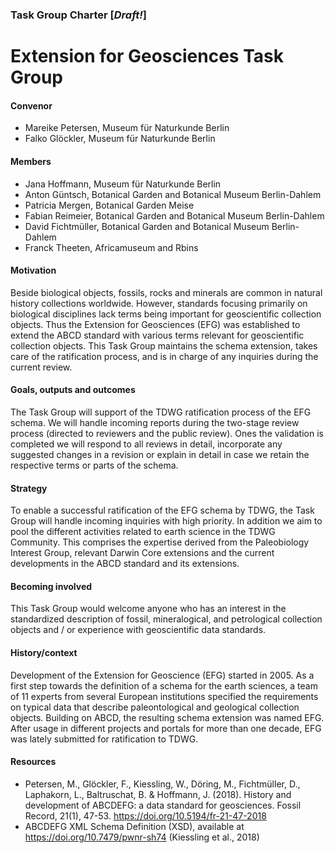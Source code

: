 ###  Task Group Charter [*Draft!*]
# Extension for Geosciences Task Group 

#### Convenor
- Mareike Petersen, Museum für Naturkunde Berlin
- Falko Glöckler, Museum für Naturkunde Berlin

#### Members
- Jana Hoffmann, Museum für Naturkunde Berlin
- Anton Güntsch, Botanical Garden and Botanical Museum Berlin-Dahlem
- Patricia Mergen, Botanical Garden Meise
- Fabian Reimeier, Botanical Garden and Botanical Museum Berlin-Dahlem
- David Fichtmüller, Botanical Garden and Botanical Museum Berlin-Dahlem
- Franck Theeten, Africamuseum and Rbins 

#### Motivation
Beside biological objects, fossils, rocks and minerals are common in natural history collections worldwide. However, standards focusing primarily on biological disciplines lack terms being important for geoscientific collection objects. Thus the Extension for Geosciences (EFG) was established to extend the ABCD standard with various terms relevant for geoscientific collection objects. This Task Group maintains the schema extension, takes care of the ratification process, and is in charge of any inquiries during the current review.

#### Goals, outputs and outcomes
The Task Group will support of the TDWG ratification process of the EFG schema. We will handle incoming reports during the two-stage review process (directed to reviewers and the public review). Ones the validation is completed we will respond to all reviews in detail, incorporate any suggested changes in a revision or explain in detail in case we retain the respective terms or parts of the schema. 

#### Strategy
To enable a successful ratification of the EFG schema by TDWG, the Task Group will handle incoming inquiries with high priority. In addition we aim to pool the different activities related to earth science in the TDWG Community. This comprises the expertise derived from the Paleobiology Interest Group, relevant Darwin Core extensions and the current developments in the ABCD standard and its extensions. 

#### Becoming involved
This Task Group would welcome anyone who has an interest in the standardized description of fossil, mineralogical, and petrological collection objects and / or experience with geoscientific data standards. 

#### History/context
Development of the Extension for Geoscience (EFG) started in 2005. As a first step towards the definition of a schema for the earth sciences, a team of 11 experts from several European institutions specified the requirements on typical data that describe paleontological and geological collection objects. Building on ABCD, the resulting schema extension was named EFG. After usage in different projects and portals for more than one decade, EFG was lately submitted for ratification to TDWG.

#### Resources
- Petersen, M., Glöckler, F., Kiessling, W., Döring, M., Fichtmüller, D., Laphakorn, L.,  Baltruschat, B. & Hoffmann, J. (2018). History and development of ABCDEFG: a data standard for geosciences. Fossil Record, 21(1), 47-53. https://doi.org/10.5194/fr-21-47-2018
- ABCDEFG XML Schema Definition (XSD), available at https://doi.org/10.7479/pwnr-sh74 (Kiessling et al., 2018)
